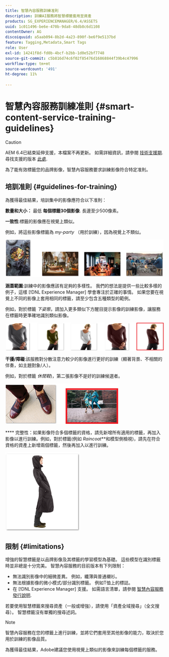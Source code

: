 ```yaml
---
title: 智慧內容服務訓練准則
description: 訓練AI服務將智慧標籤套用至資產
products: SG_EXPERIENCEMANAGER/6.4/ASSETS
uuid: 1c011496-be6e-470b-9da8-48db8c6d1108
contentOwner: AG
discoiquuid: a5aab094-8b2d-4a23-890f-be6f9e5137bd
feature: Tagging,Metadata,Smart Tags
role: User
exl-id: 14241f8d-fd0b-4bcf-b2bb-1d0e52bf7748
source-git-commit: c5b816d74c6f02f85476d16868844f39b4c47996
workflow-type: tm+mt
source-wordcount: '491'
ht-degree: 11%

---
```


# 智慧內容服務訓練准則 {#smart-content-service-training-guidelines}

>[!CAUTION]
>
>AEM 6.4已結束延伸支援，本檔案不再更新。 如需詳細資訊，請參閱 [技術支援期](https://helpx.adobe.com//tw/support/programs/eol-matrix.html). 尋找支援的版本 [此處](https://experienceleague.adobe.com/docs/).

為了能有效標籤您的品牌影像，智慧內容服務要求訓練影像符合特定准則。

## 培訓准則 {#guidelines-for-training}

為獲得最佳結果，培訓集中的影像應符合以下准則：

**數量和大小：** 最低 **每個標籤30個影像**. 長邊至少500像素。

**一致性**:標籤的影像應在視覺上類似。

例如，將這些影像標籤為 *my-party* （用於訓練），因為視覺上不類似。

![說明性影像，以說明訓練准則](assets/do-not-localize/coherence.png)

**涵蓋範圍**:訓練中的影像應該有足夠的多樣性。 我們的想法是提供一些比較多樣的例子，這樣 [!DNL Experience Manager] 學會專注於正確的事情。 如果您要在視覺上不同的影像上套用相同的標籤，請至少包含五種類型的範例。

例如，對於標籤 *下姿態*，請加入更多類似下方醒目提示影像的訓練影像，讓服務在標籤時更準確地識別類似影像。

![說明性影像，以說明訓練准則](assets/do-not-localize/coverage_1.png)

**干擾/障礙**:該服務對分散注意力較少的影像進行更好的訓練（顯著背景、不相關的伴奏，如主題對象/人）。

例如，對於標籤 *休閒鞋*)，第二張影像不是好的訓練候選者。

![說明性影像，以說明訓練准則](assets/do-not-localize/distraction.png)

**** 完整性：如果影像符合多個標籤的資格，請先新增所有適用的標籤，再加入影像以進行訓練。例如，對於標籤(例如 *Raincoat***&#x200B;和模型側檢視)，請先在符合資格的資產上新增兩個標籤，然後再加入以進行訓練。

![說明性影像，以說明訓練准則](assets/do-not-localize/completeness.png)

## 限制 {#limitations}

增強的智慧標籤是以品牌影像及其標籤的學習模型為基礎。 這些模型在識別標籤時並非總是十分完美。 智慧內容服務的目前版本有下列限制：

* 無法識別影像中的細微差異。 例如，纖薄與普通襯衫。
* 無法根據影像的微小模式/部分識別標籤。 例如T恤上的標誌。
* 在 [!DNL Experience Manager] 支援。 如需語言清單，請參閱 [智慧內容服務發行說明](/help/release-notes/smart-content-service-release-notes.md).

若要使用智慧標籤來搜尋資產（一般或增強），請使用「資產全域搜尋」（全文搜尋）。 智慧標籤沒有單獨的搜尋述詞。

>[!NOTE]
>
>智慧內容服務在您的標籤上進行訓練，並將它們套用至其他影像的能力，取決於您用於訓練的影像品質。
>
>為獲得最佳結果，Adobe建議您使用視覺上類似的影像來訓練每個標籤的服務。
